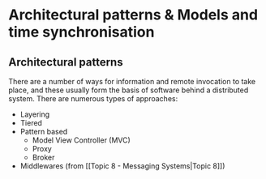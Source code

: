 # Architectural patterns & Models and time synchronisation

## Architectural patterns

There are a number of ways for information and remote invocation to take place, and these usually form the basis of software behind a distributed system. There are numerous types of approaches:
- Layering
- Tiered
- Pattern based
	- Model View Controller (MVC)
	- Proxy
	- Broker
- Middlewares (from [[Topic 8 - Messaging Systems|Topic 8]])

